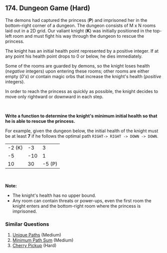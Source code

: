 <!--|This file generated by command(leetcode description); DO NOT EDIT.    |-->
<!--+----------------------------------------------------------------------+-->
<!--|@author    Openset <openset.wang@gmail.com>                           |-->
<!--|@link      https://github.com/openset                                 |-->
<!--|@home      https://github.com/openset/leetcode                        |-->
<!--+----------------------------------------------------------------------+-->

## 174. Dungeon Game (Hard)


<p>The demons had captured the princess (<strong>P</strong>) and imprisoned her in the bottom-right corner of a dungeon. The dungeon consists of M x N rooms laid out in a 2D grid. Our valiant knight (<strong>K</strong>) was initially positioned in the top-left room and must fight his way through the dungeon to rescue the princess.</p>

<p>The knight has an initial health point represented by a positive integer. If at any point his health point drops to 0 or below, he dies immediately.</p>

<p>Some of the rooms are guarded by demons, so the knight loses health (<em>negative</em> integers) upon entering these rooms; other rooms are either empty (<em>0&#39;s</em>) or contain magic orbs that increase the knight&#39;s health (<em>positive</em> integers).</p>

<p>In order to reach the princess as quickly as possible, the knight decides to move only rightward or downward in each step.</p>

<p>&nbsp;</p>

<p><strong>Write a function to determine the knight&#39;s minimum initial health so that he is able to rescue the princess.</strong></p>

<p>For example, given the dungeon below, the initial health of the knight must be at least <strong>7</strong> if he follows the optimal path <code>RIGHT-&gt; RIGHT -&gt; DOWN -&gt; DOWN</code>.</p>

<table class="dungeon">
	<tbody>
		<tr>
			<td>-2 (K)</td>
			<td>-3</td>
			<td>3</td>
		</tr>
		<tr>
			<td>-5</td>
			<td>-10</td>
			<td>1</td>
		</tr>
		<tr>
			<td>10</td>
			<td>30</td>
			<td>-5 (P)</td>
		</tr>
	</tbody>
</table>

<p>&nbsp;</p>

<p><strong>Note:</strong></p>

<ul>
	<li>The knight&#39;s health has no upper bound.</li>
	<li>Any room can contain threats or power-ups, even the first room the knight enters and the bottom-right room where the princess is imprisoned.</li>
</ul>


### Similar Questions
  1. [Unique Paths](https://github.com/openset/leetcode/tree/master/problems/unique-paths) (Medium)
  1. [Minimum Path Sum](https://github.com/openset/leetcode/tree/master/problems/minimum-path-sum) (Medium)
  1. [Cherry Pickup](https://github.com/openset/leetcode/tree/master/problems/cherry-pickup) (Hard)
